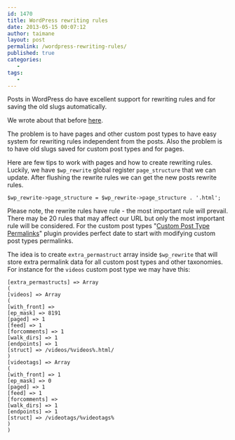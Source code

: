 ```yaml
---
id: 1470
title: WordPress rewriting rules
date: 2013-05-15 00:07:12
author: taimane
layout: post
permalink: /wordpress-rewriting-rules/
published: true
categories:
   -
tags:
   -
---
```

Posts in WordPress do have excellent support for rewriting rules and for saving the old slugs automatically.

We wrote about that before <a href="https://programming-review.com/how-to-update-or-recreate-wordpress-post_name-slugs-based-on-a-new-post_title/">here</a>.

The problem is to have pages and other custom post types to have easy system for rewriting rules independent from the posts.
Also the problem is to have old slugs saved for custom post types and for pages.

Here are few tips to work with pages and how to create rewriting rules. Luckily, we have <code>$wp_rewrite</code> global register
<code>page_structure</code> that we can update. After flushing the rewrite rules we can get the new posts rewrite rules.

```
$wp_rewrite->page_structure = $wp_rewrite->page_structure . '.html';
```
Please note, the rewrite rules have rule - the most important rule will prevail. There may be 20 rules that may affect our URL but only the most important rule will be considered.
For the custom post types "<a href="http://wordpress.org/extend/plugins/custom-post-type-permalinks/">Custom Post Type Permalinks</a>" plugin provides perfect date to start with modifying custom post types permalinks.

The idea is to create <code>extra_permastruct</code> array inside <code>$wp_rewrite</code> that will store extra permalink data for all custom post types and other taxonomies. For instance for the <code>videos</code> custom post type we may have this:

```
[extra_permastructs] => Array
(
[videos] => Array
(
[with_front] =>
[ep_mask] => 8191
[paged] => 1
[feed] => 1
[forcomments] => 1
[walk_dirs] => 1
[endpoints] => 1
[struct] => /videos/%videos%.html/
)
[videotags] => Array
(
[with_front] => 1
[ep_mask] => 0
[paged] => 1
[feed] => 1
[forcomments] =>
[walk_dirs] => 1
[endpoints] => 1
[struct] => /videotags/%videotags%
)
)
```